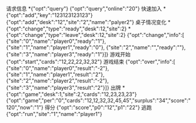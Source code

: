 请求信息
*{"opt":"query"}
{"opt":"query","online":"20"}
快速加入
*{"opt":"add","key":"123123123123"}
{"opt":"add","desk":"12","site":"2","name":"palyer2"}
桌子情况变化
*{"opt":"change","type":"ready","desk":12,"site":2}
*{"opt":"change","type":"leave","desk":12,"site":2}
{"opt":"change","info":[
                    {"site":"0","name":"player0","ready":"1"},
                    {"site":"1","name":"player1","ready":"0"},
                    {"site":"2","name":"","ready":""},
                    {"site":"3","name":"player3","ready":"1"}]}
游戏开始
{"opt":"start","cards":"12,22,22,32,32"}
游戏结束
{"opt":"over","info":[
                    {"site":"0","name":"player0","result":"-2"},
                    {"site":"1","name":"player1","result":"2"},
                    {"site":"2","name":"player2","result":"-2"},
                    {"site":"3","name":"player3","result":"2"}]}
出牌
*{"opt":"game","desk":1,"site":2,"cards":"12,23,23,23"}
{"opt":"game","per":"0","cards":"12,12,32,32,45,45","surplus":"34","score":"120","now":"1"}
得分
{"opt":"score","p0":"12","p1":"22"}
逃跑
{"opt":"run","site":"1","name":"player1"}


